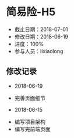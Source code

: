 # 简易险-H5
- 截止日期：2018-07-01
- 修改日期：2018-06-19
- 进度：100%  
- 参与人员：lixiaolong

## 修改记录
- 2018-06-19
* 完善页面细节

- 2018-06-15
* 编写项目架构
* 编写完前端页面







